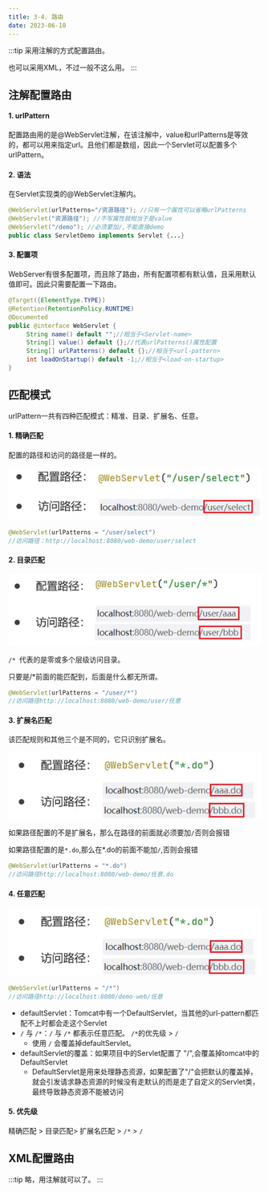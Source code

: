 ```yaml
---
title: 3-4. 路由
date: 2023-06-10
---
```

:::tip
采用注解的方式配置路由。

也可以采用XML，不过一般不这么用。
:::

## 注解配置路由

#### 1. urlPattern
配置路由用的是@WebServlet注解，在该注解中，value和urlPatterns是等效的，都可以用来指定url。且他们都是数组，因此一个Servlet可以配置多个urlPattern。

#### 2. 语法
在Servlet实现类的@WebServlet注解内。
```java
@WebServlet(urlPatterns="/资源路径"); //只有一个属性可以省略urlPatterns
@WebServlet("资源路径"); //不写属性就相当于是value
@WebServlet("/demo"); //必须要加/,不能直接demo
public class ServletDemo implements Servlet {...}
```

#### 3. 配置项
WebServer有很多配置项，而且除了路由，所有配置项都有默认值，且采用默认值即可。因此只需要配置一下路由。
```java
@Target({ElementType.TYPE})
@Retention(RetentionPolicy.RUNTIME)
@Documented
public @interface WebServlet {
     String name() default "";//相当于<Servlet-name>
     String[] value() default {};//代表urlPatterns()属性配置
     String[] urlPatterns() default {};//相当于<url-pattern>
     int loadOnStartup() default -1;//相当于<load-on-startup>
}
```

## 匹配模式
urlPattern一共有四种匹配模式：精准、目录、扩展名、任意。

#### 1. 精确匹配
配置的路径和访问的路径是一样的。

![3-4-1](/img/java/javaweb/3-4-1.jpg)

```java
@WebServlet(urlPatterns = "/user/select")
//访问路径：http://localhost:8080/web-demo/user/select
```

#### 2. 目录匹配
![3-4-2](/img/java/javaweb/3-4-2.jpg)

`/* `代表的是零或多个层级访问目录。

只要是/*前面的能匹配到，后面是什么都无所谓。
```java
@WebServlet(urlPatterns = "/user/*")
//访问路径http://localhost:8080/web-demo/user/任意
```

#### 3. 扩展名匹配
该匹配规则和其他三个是不同的，它只识别扩展名。

![3-4-3](/img/java/javaweb/3-4-3.jpg)

如果路径配置的不是扩展名，那么在路径的前面就必须要加`/`否则会报错

如果路径配置的是`*.do`,那么在*.do的前面不能加`/`,否则会报错
```java
@WebServlet(urlPatterns = "*.do")
//访问路径http://localhost:8080/web-demo/任意.do
```

#### 4. 任意匹配
![3-4-3](/img/java/javaweb/3-4-3.jpg)

```java
@WebServlet(urlPatterns = "/*")
//访问路径http://localhost:8080/demo-web/任意
```
- defaultServlet：Tomcat中有一个DefaultServlet，当其他的url-pattern都匹配不上时都会走这个Servlet
- `/` 与 `/*`：`/` 与 `/*` 都表示任意匹配。 `/*`的优先级 > `/`
    - 使用 `/` 会覆盖掉defaultServlet。
- defaultServlet的覆盖：如果项目中的Servlet配置了 "/",会覆盖掉tomcat中的DefaultServlet
    - DefaultServlet是用来处理静态资源，如果配置了"/"会把默认的覆盖掉，就会引发请求静态资源的时候没有走默认的而是走了自定义的Servlet类，最终导致静态资源不能被访问

#### 5. 优先级
精确匹配 > 目录匹配> 扩展名匹配 > `/*` > `/`

## XML配置路由
:::tip
略，用注解就可以了。
:::